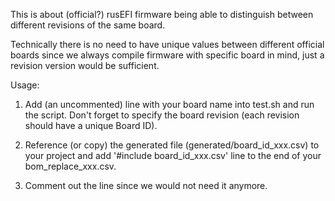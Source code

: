 This is about (official?) rusEFI firmware being able to distinguish between different revisions of the same board.

Technically there is no need to have unique values between different official boards since we always compile firmware with specific board in mind, just a revision version would be sufficient. 

Usage: 

1. Add (an uncommented) line with your board name into test.sh and run the script.
  Don't forget to specify the board revision (each revision should have a unique Board ID).

2. Reference (or copy) the generated file (generated/board_id_xxx.csv) to your project and add '#include board_id_xxx.csv' line to the end of your bom_replace_xxx.csv.

3. Comment out the line since we would not need it anymore.
